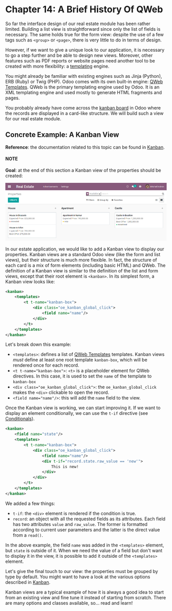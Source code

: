 # Chapter 14: A Brief History Of QWeb

So far the interface design of our real estate module has been rather limited. Building
a list view is straightforward since only the list of fields is necessary. The same holds true
for the form view: despite the use of a few tags such as `<group>` or `<page>`, there
is very little to do in terms of design.

However, if we want to give a unique look to our application, it is necessary to go a step
further and be able to design new views. Moreover, other features such as PDF reports or
website pages need another tool to be created with more flexibility: a [templating](https://en.wikipedia.org/wiki/Template_processor) engine.

You might already be familiar with existing engines such as Jinja (Python), ERB (Ruby) or
Twig (PHP). Odoo comes with its own built-in engine: [QWeb Templates](../../reference/frontend/qweb.md#reference-qweb).
QWeb is the primary templating engine used by Odoo. It is an XML templating engine and used
mostly to generate HTML fragments and pages.

You probably already have come across the [kanban board](https://en.wikipedia.org/wiki/Kanban_board) in Odoo where the records are
displayed in a card-like structure. We will build such a view for our real estate module.

## Concrete Example: A Kanban View

**Reference**: the documentation related to this topic can be found in
[Kanban](../../reference/user_interface/view_architectures.md#reference-view-architectures-kanban).

#### NOTE
**Goal**: at the end of this section a Kanban view of the properties should be created:

![Kanban view](14_qwebintro/kanban.png)

In our estate application, we would like to add a Kanban view to display our properties. Kanban
views are a standard Odoo view (like the form and list views), but their structure is much more
flexible. In fact, the structure of each card is a mix of form elements (including basic HTML)
and QWeb. The definition of a Kanban view is similar to the definition of the list and form
views, except that their root element is `<kanban>`. In its simplest form, a Kanban view
looks like:

```xml
<kanban>
    <templates>
        <t t-name="kanban-box">
            <div class="oe_kanban_global_click">
                <field name="name"/>
            </div>
        </t>
    </templates>
</kanban>
```

Let's break down this example:

- `<templates>`: defines a list of [QWeb Templates](../../reference/frontend/qweb.md#reference-qweb) templates. Kanban views *must* define at
  least one root template `kanban-box`, which will be rendered once for each record.
- `<t t-name="kanban-box">`: `<t>` is a placeholder element for QWeb directives. In this case,
  it is used to set the `name` of the template to `kanban-box`
- `<div class="oe_kanban_global_click">`: the `oe_kanban_global_click` makes the `<div>`
  clickable to open the record.
- `<field name="name"/>`: this will add the `name` field to the view.

Once the Kanban view is working, we can start improving it. If we want to display an element
conditionally, we can use the `t-if` directive (see [Conditionals](../../reference/frontend/qweb.md#reference-qweb-conditionals)).

```xml
<kanban>
    <field name="state"/>
    <templates>
        <t t-name="kanban-box">
            <div class="oe_kanban_global_click">
                <field name="name"/>
                <div t-if="record.state.raw_value == 'new'">
                    This is new!
                </div>
            </div>
        </t>
    </templates>
</kanban>
```

We added a few things:

- `t-if`: the `<div>` element is rendered if the condition is true.
- `record`: an object with all the requested fields as its attributes. Each field has
  two attributes `value` and `raw_value`. The former is formatted according to current
  user parameters and the latter is the direct value from a `read()`.

In the above example, the field `name` was added in the `<templates>` element, but `state`
is outside of it. When we need the value of a field but don't want to display it in the view,
it is possible to add it outside of the `<templates>` element.

Let's give the final touch to our view: the properties must be grouped by type by default. You
might want to have a look at the various options described in
[Kanban](../../reference/user_interface/view_architectures.md#reference-view-architectures-kanban).

Kanban views are a typical example of how it is always a good idea to start from an existing
view and fine tune it instead of starting from scratch. There are many options and classes
available, so... read and learn!
